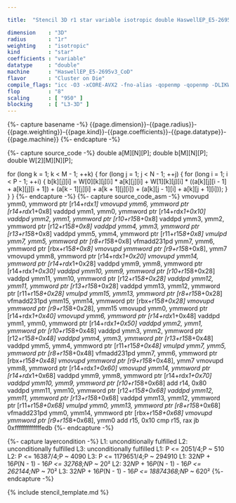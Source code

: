 ```yaml
---

title:  "Stencil 3D r1 star variable isotropic double HaswellEP_E5-2695v3_CoD"

dimension    : "3D"
radius       : "1r"
weighting    : "isotropic"
kind         : "star"
coefficients : "variable"
datatype     : "double"
machine      : "HaswellEP_E5-2695v3_CoD"
flavor       : "Cluster on Die"
compile_flags: "icc -O3 -xCORE-AVX2 -fno-alias -qopenmp -qopenmp -DLIKWID_PERFMON -Ilikwid-4.3.3/include -Llikwid-4.3.3/lib -Iheaders/dummy.c stencil_compilable.c -o stencil -llikwid"
flop         : "8"
scaling      : [ "950" ]
blocking     : [ "L3-3D" ]
---
```


{%- capture basename -%}
{{page.dimension}}-{{page.radius}}-{{page.weighting}}-{{page.kind}}-{{page.coefficients}}-{{page.datatype}}-{{page.machine}}
{%- endcapture -%}

{%- capture source_code -%}
double a[M][N][P];
double b[M][N][P];
double W[2][M][N][P];

for (long k = 1; k < M - 1; ++k) {
  for (long j = 1; j < N - 1; ++j) {
    for (long i = 1; i < P - 1; ++i) {
      b[k][j][i] =
          W[0][k][j][i] * a[k][j][i] +
          W[1][k][j][i] * ((a[k][j][i - 1] + a[k][j][i + 1]) +
                           (a[k - 1][j][i] + a[k + 1][j][i]) +
                           (a[k][j - 1][i] + a[k][j + 1][i]));
    }
  }
}
{%- endcapture -%}
{%- capture source_code_asm -%}
vmovupd ymm0, ymmword ptr [r14+rdx*1]
vmovupd ymm6, ymmword ptr [r14+rdx*1+0x8]
vaddpd ymm1, ymm0, ymmword ptr [r14+rdx*1+0x10]
vaddpd ymm2, ymm1, ymmword ptr [r10+r15*8+0x8]
vaddpd ymm3, ymm2, ymmword ptr [r12+r15*8+0x8]
vaddpd ymm4, ymm3, ymmword ptr [r13+r15*8+0x8]
vaddpd ymm5, ymm4, ymmword ptr [r11+r15*8+0x8]
vmulpd ymm7, ymm5, ymmword ptr [r8+r15*8+0x8]
vfmadd231pd ymm7, ymm6, ymmword ptr [rbx+r15*8+0x8]
vmovupd ymmword ptr [r9+r15*8+0x8], ymm7
vmovupd ymm8, ymmword ptr [r14+rdx*1+0x20]
vmovupd ymm14, ymmword ptr [r14+rdx*1+0x28]
vaddpd ymm9, ymm8, ymmword ptr [r14+rdx*1+0x30]
vaddpd ymm10, ymm9, ymmword ptr [r10+r15*8+0x28]
vaddpd ymm11, ymm10, ymmword ptr [r12+r15*8+0x28]
vaddpd ymm12, ymm11, ymmword ptr [r13+r15*8+0x28]
vaddpd ymm13, ymm12, ymmword ptr [r11+r15*8+0x28]
vmulpd ymm15, ymm13, ymmword ptr [r8+r15*8+0x28]
vfmadd231pd ymm15, ymm14, ymmword ptr [rbx+r15*8+0x28]
vmovupd ymmword ptr [r9+r15*8+0x28], ymm15
vmovupd ymm0, ymmword ptr [r14+rdx*1+0x40]
vmovupd ymm6, ymmword ptr [r14+rdx*1+0x48]
vaddpd ymm1, ymm0, ymmword ptr [r14+rdx*1+0x50]
vaddpd ymm2, ymm1, ymmword ptr [r10+r15*8+0x48]
vaddpd ymm3, ymm2, ymmword ptr [r12+r15*8+0x48]
vaddpd ymm4, ymm3, ymmword ptr [r13+r15*8+0x48]
vaddpd ymm5, ymm4, ymmword ptr [r11+r15*8+0x48]
vmulpd ymm7, ymm5, ymmword ptr [r8+r15*8+0x48]
vfmadd231pd ymm7, ymm6, ymmword ptr [rbx+r15*8+0x48]
vmovupd ymmword ptr [r9+r15*8+0x48], ymm7
vmovupd ymm8, ymmword ptr [r14+rdx*1+0x60]
vmovupd ymm14, ymmword ptr [r14+rdx*1+0x68]
vaddpd ymm9, ymm8, ymmword ptr [r14+rdx*1+0x70]
vaddpd ymm10, ymm9, ymmword ptr [r10+r15*8+0x68]
add r14, 0x80
vaddpd ymm11, ymm10, ymmword ptr [r12+r15*8+0x68]
vaddpd ymm12, ymm11, ymmword ptr [r13+r15*8+0x68]
vaddpd ymm13, ymm12, ymmword ptr [r11+r15*8+0x68]
vmulpd ymm0, ymm13, ymmword ptr [r8+r15*8+0x68]
vfmadd231pd ymm0, ymm14, ymmword ptr [rbx+r15*8+0x68]
vmovupd ymmword ptr [r9+r15*8+0x68], ymm0
add r15, 0x10
cmp r15, rax
jb 0xfffffffffffffedb
{%- endcapture -%}

{%- capture layercondition -%}
L1: unconditionally fulfilled
L2: unconditionally fulfilled
L3: unconditionally fulfilled
L1: P <= 2051/4;P ~ 510
L2: P <= 16387/4;P ~ 4090
L3: P <= 1179651/4;P ~ 294910
L1: 32*N*P + 16*P*(N - 1) - 16*P <= 32768;N*P ~ 20²
L2: 32*N*P + 16*P*(N - 1) - 16*P <= 262144;N*P ~ 70²
L3: 32*N*P + 16*P*(N - 1) - 16*P <= 18874368;N*P ~ 620²
{%- endcapture -%}

{% include stencil_template.md %}
